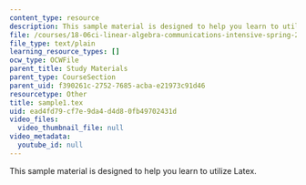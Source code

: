 ```yaml
---
content_type: resource
description: This sample material is designed to help you learn to utilize Latex.
file: /courses/18-06ci-linear-algebra-communications-intensive-spring-2004/ead4fd79cf7e9da4d4d80fb49702431d_sample1.tex
file_type: text/plain
learning_resource_types: []
ocw_type: OCWFile
parent_title: Study Materials
parent_type: CourseSection
parent_uid: f390261c-2752-7685-acba-e21973c91d46
resourcetype: Other
title: sample1.tex
uid: ead4fd79-cf7e-9da4-d4d8-0fb49702431d
video_files:
  video_thumbnail_file: null
video_metadata:
  youtube_id: null
---
```

This sample material is designed to help you learn to utilize Latex.

